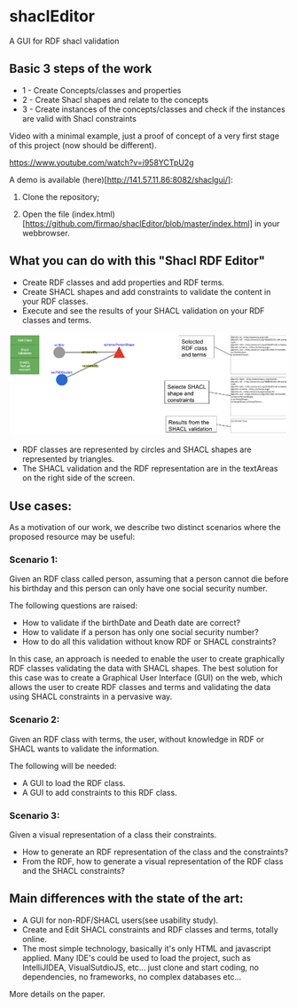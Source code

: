 # shaclEditor
A GUI for RDF shacl validation

## Basic 3 steps of the work

- 1 - Create Concepts/classes and properties
- 2 - Create Shacl shapes and relate to the concepts
- 3 - Create instances of the concepts/classes and check if the instances are valid with Shacl constraints 

Video with a minimal example, just a proof of concept of a very first stage of this project (now should be different).

https://www.youtube.com/watch?v=i958YCTpU2g

A demo is available (here)[http://141.57.11.86:8082/shaclgui/]:

1) Clone the repository;

2) Open the file (index.html)[https://github.com/firmao/shaclEditor/blob/master/index.html] in your webbrowser.

## What you can do with this "Shacl RDF Editor"

- Create RDF classes and add properties and RDF terms.
- Create SHACL shapes and add constraints to validate the content in your RDF classes.
- Execute and see the results of your SHACL validation on your RDF classes and terms.

<img src="shaclEditorscreen.png">

- RDF classes are represented by circles and SHACL shapes are represented by triangles.
- The SHACL validation and the RDF representation are in the textAreas on the right side of the screen.

## Use cases:
As a motivation of our work, we describe two distinct scenarios where the proposed resource may be useful:

### Scenario 1: 
Given an RDF class called person, assuming that a person cannot die before his birthday and this person can only have one social security number.

The following questions are raised:
- How to validate if the birthDate and Death date are correct?
- How to validate if a person has only one social security number?
- How to do all this validation without know RDF or SHACL constraints?

In this case, an approach is needed to enable the user to create graphically RDF classes validating the data with SHACL shapes.
The best solution for this case was to create a Graphical User Interface (GUI) on the web, which allows the user to create RDF classes and terms and validating the data using SHACL constraints in a pervasive way.

### Scenario 2:
Given an RDF class with terms, the user, without knowledge in RDF or SHACL wants to validate the information.

The following will be needed:

- A GUI to load the RDF class.
- A GUI to add constraints to this RDF class.

### Scenario 3:
Given a visual representation of a class their constraints.

- How to generate an RDF representation of the class and the constraints?
- From the RDF, how to generate a visual representation of the RDF class and the SHACL constraints?

## Main differences with the state of the art:
- A GUI for non-RDF/SHACL users(see usability study).
- Create and Edit SHACL constraints and RDF classes and terms, totally online.
- The most simple technology, basically it's only HTML and javascript applied. Many IDE's could be used to load the project, such as IntelliJIDEA, VisualSutdioJS, etc... just clone and start coding, no dependencies, no frameworks, no complex databases etc...

More details on the paper. 

